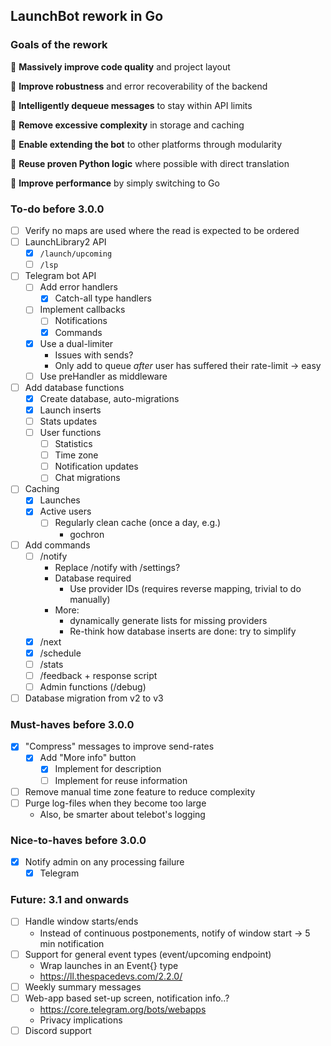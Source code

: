 ## LaunchBot rework in Go

### Goals of the rework
🌟 **Massively improve code quality** and project layout

🌟 **Improve robustness** and error recoverability of the backend

🌟 **Intelligently dequeue messages** to stay within API limits

🌟 **Remove excessive complexity** in storage and caching

🌟 **Enable extending the bot** to other platforms through modularity

🌟 **Reuse proven Python logic** where possible with direct translation

🌟 **Improve performance** by simply switching to Go

### To-do before 3.0.0
- [ ] Verify no maps are used where the read is expected to be ordered
- [ ] LaunchLibrary2 API
	- [x] `/launch/upcoming`
	- [ ] `/lsp`

- [ ] Telegram bot API
	- [ ] Add error handlers
		- [x] Catch-all type handlers
	- [ ] Implement callbacks
		- [ ] Notifications
		- [x] Commands
	- [x] Use a dual-limiter
		- Issues with sends?
		- Only add to queue _after_ user has suffered their rate-limit -> easy
	- [ ] Use preHandler as middleware

- [ ] Add database functions
	- [x] Create database, auto-migrations
	- [x] Launch inserts
	- [ ] Stats updates
	- [ ] User functions
		- [ ] Statistics
		- [ ] Time zone  
		- [ ] Notification updates
		- [ ] Chat migrations

- [ ] Caching
	- [x] Launches
	- [x] Active users
		- [ ] Regularly clean cache (once a day, e.g.)
			- gochron

- [ ] Add commands
	- [ ] /notify
		- Replace /notify with /settings?
		- Database required
			- Use provider IDs (requires reverse mapping, trivial to do manually)
		- More:
			- dynamically generate lists for missing providers
			- Re-think how database inserts are done: try to simplify
	- [x] /next
	- [x] /schedule
	- [ ] /stats
	- [ ] /feedback + response script
	- [ ] Admin functions (/debug)

- [ ] Database migration from v2 to v3

### Must-haves before 3.0.0
- [x] "Compress" messages to improve send-rates
	- [x] Add "More info" button
		- [x] Implement for description
		- [ ] Implement for reuse information
- [ ] Remove manual time zone feature to reduce complexity
- [ ] Purge log-files when they become too large
	- Also, be smarter about telebot's logging

### Nice-to-haves before 3.0.0
- [x] Notify admin on any processing failure
	- [x] Telegram

### Future: 3.1 and onwards
- [ ] Handle window starts/ends
	- Instead of continuous postponements, notify of window start -> 5 min notification
- [ ] Support for general event types (event/upcoming endpoint)
	- Wrap launches in an Event{} type
	- https://ll.thespacedevs.com/2.2.0/
- [ ] Weekly summary messages
- [ ] Web-app based set-up screen, notification info..?
	- https://core.telegram.org/bots/webapps
	- Privacy implications
- [ ] Discord support

